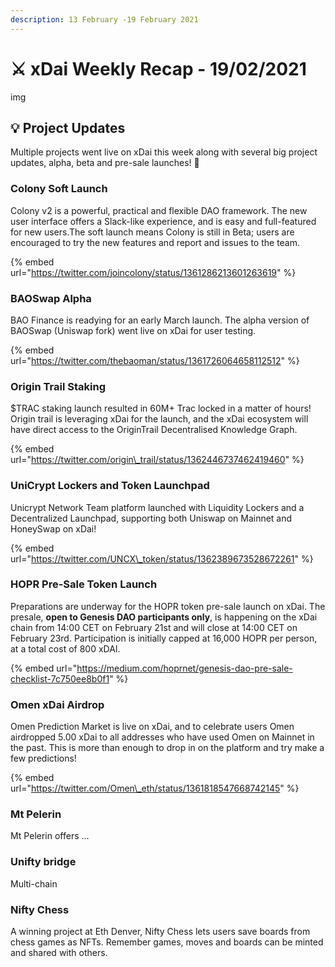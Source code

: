 ```yaml
---
description: 13 February -19 February 2021
---
```


# ⚔️ xDai Weekly Recap - 19/02/2021

img

## 💡 Project Updates

Multiple projects went live on xDai this week along with several big project updates, alpha, beta and pre-sale launches!  🚀 

### Colony Soft Launch

Colony v2 is a powerful, practical and flexible DAO framework. The new user interface offers a Slack-like experience, and is easy and full-featured for new users.The soft launch means Colony is still in Beta;  users are encouraged to try the new features and report and issues to the team.

{% embed url="https://twitter.com/joincolony/status/1361286213601263619" %}

### BAOSwap Alpha

BAO Finance is readying for an early March launch. The alpha version of BAOSwap \(Uniswap fork\) went live on xDai for user testing.

{% embed url="https://twitter.com/thebaoman/status/1361726064658112512" %}

### Origin Trail Staking

$TRAC staking launch resulted in 60M+ Trac locked in a matter of hours! Origin trail is leveraging xDai for the launch, and the xDai ecosystem will have direct access to the OriginTrail Decentralised Knowledge Graph.

{% embed url="https://twitter.com/origin\_trail/status/1362446737462419460" %}

### UniCrypt Lockers and Token Launchpad

Unicrypt Network Team platform launched with Liquidity Lockers and a Decentralized Launchpad, supporting both Uniswap on Mainnet and HoneySwap on xDai!

{% embed url="https://twitter.com/UNCX\_token/status/1362389673528672261" %}

### HOPR Pre-Sale Token Launch

Preparations are underway for the HOPR token pre-sale launch on xDai. The presale,  **open to Genesis DAO participants only**, is happening on the xDai chain from 14:00 CET on February 21st and will close at 14:00 CET on February 23rd. Participation is initially capped at 16,000 HOPR per person, at a total cost of 800 xDAI.

{% embed url="https://medium.com/hoprnet/genesis-dao-pre-sale-checklist-7c750ee8b0f1" %}

### Omen xDai Airdrop

Omen Prediction Market is live on xDai, and to celebrate users Omen airdropped 5.00 xDai to all addresses who have used Omen on Mainnet in the past. This is more than enough to drop in on the platform and try make a few predictions!

{% embed url="https://twitter.com/Omen\_eth/status/1361818547668742145‌" %}

### Mt Pelerin

Mt Pelerin offers ...

### Unifty bridge

Multi-chain

### Nifty Chess

A winning project at Eth Denver, Nifty Chess lets users save boards from chess games as NFTs. Remember games, moves and boards can be minted and shared with others. 

